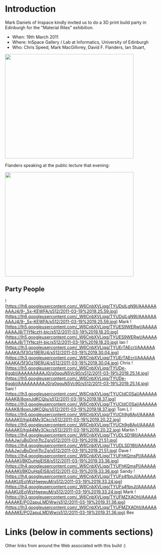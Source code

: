 # Introduction #
Mark Daniels of Inspace kindly invited us to do a 3D print build party in Edinburgh for the "Material Rites" exhibition.
  * When: 19th March 2011
  * Where: InSpace Gallery / Lab at Informatics, University of Edinburgh
  * Who: Chris Speed, Mark MacGillvrey, David F. Flanders, Ian Stuart,

<a href='http://www.youtube.com/watch?feature=player_embedded&v=Q9o4ipx6jQQ' target='_blank'><img src='http://img.youtube.com/vi/Q9o4ipx6jQQ/0.jpg' width='425' height=344 /></a>

Flanders speaking at the public lecture that evening:

<a href='http://www.youtube.com/watch?feature=player_embedded&v=l-imwIWhsZ4' target='_blank'><img src='http://img.youtube.com/vi/l-imwIWhsZ4/0.jpg' width='425' height=344 /></a>

## Party People ##

![https://lh6.googleusercontent.com/_W6CnbXVLiqg/TYUDsILgN9I/AAAAAAAAAJ4/9-_5x-KEWFA/s512/2011-03-19%2019.25.59.jpg](https://lh6.googleusercontent.com/_W6CnbXVLiqg/TYUDsILgN9I/AAAAAAAAAJ4/9-_5x-KEWFA/s512/2011-03-19%2019.25.59.jpg) Mark ![https://lh5.googleusercontent.com/_W6CnbXVLiqg/TYUES9WERwI/AAAAAAAAAJ8/T1YNczH-bjc/s512/2011-03-19%2019.18.20.jpg](https://lh5.googleusercontent.com/_W6CnbXVLiqg/TYUES9WERwI/AAAAAAAAAJ8/T1YNczH-bjc/s512/2011-03-19%2019.18.20.jpg) Ian ![https://lh3.googleusercontent.com/_W6CnbXVLiqg/TYUErTAEcrI/AAAAAAAAAKA/5f3Oz19ERU4/s512/2011-03-19%2019.30.04.jpg](https://lh3.googleusercontent.com/_W6CnbXVLiqg/TYUErTAEcrI/AAAAAAAAAKA/5f3Oz19ERU4/s512/2011-03-19%2019.30.04.jpg) Chris ![https://lh5.googleusercontent.com/_W6CnbXVLiqg/TYUDe-8ggbI/AAAAAAAAAJ0/g0qguN5Vc90/s512/2011-03-19%2019.25.14.jpg](https://lh5.googleusercontent.com/_W6CnbXVLiqg/TYUDe-8ggbI/AAAAAAAAAJ0/g0qguN5Vc90/s512/2011-03-19%2019.25.14.jpg) Sani ![https://lh3.googleusercontent.com/_W6CnbXVLiqg/TYUCIdC0SaI/AAAAAAAAAK8/8oxnJdKCQls/s512/2011-03-19%2019.18.37.jpg](https://lh3.googleusercontent.com/_W6CnbXVLiqg/TYUCIdC0SaI/AAAAAAAAAK8/8oxnJdKCQls/s512/2011-03-19%2019.18.37.jpg) Tom L ![https://lh5.googleusercontent.com/_W6CnbXVLiqg/TYUCh9g8AyI/AAAAAAAAAK0/tgj44Mv3Ckc/s512/2011-03-19%2019.20.22.jpg](https://lh5.googleusercontent.com/_W6CnbXVLiqg/TYUCh9g8AyI/AAAAAAAAAK0/tgj44Mv3Ckc/s512/2011-03-19%2019.20.22.jpg)
Martin ![https://lh4.googleusercontent.com/_W6CnbXVLiqg/TYUDLSD18lI/AAAAAAAAAJw/uBoDmhTtcZg/s512/2011-03-19%2019.21.51.jpg](https://lh4.googleusercontent.com/_W6CnbXVLiqg/TYUDLSD18lI/AAAAAAAAAJw/uBoDmhTtcZg/s512/2011-03-19%2019.21.51.jpg) Dave ![https://lh4.googleusercontent.com/_W6CnbXVLiqg/TYUFhKQmsPI/AAAAAAAAAKI/BKDuHqjElS8/s512/2011-03-19%2019.33.36.jpg](https://lh4.googleusercontent.com/_W6CnbXVLiqg/TYUFhKQmsPI/AAAAAAAAAKI/BKDuHqjElS8/s512/2011-03-19%2019.33.36.jpg) Sandy ![https://lh4.googleusercontent.com/_W6CnbXVLiqg/TYUFs4fbnJI/AAAAAAAAAKU/EolWzHwewuM/s512/2011-03-19%2019.33.24.jpg](https://lh4.googleusercontent.com/_W6CnbXVLiqg/TYUFs4fbnJI/AAAAAAAAAKU/EolWzHwewuM/s512/2011-03-19%2019.33.24.jpg) Mark ![https://lh3.googleusercontent.com/_W6CnbXVLiqg/TYUFMZXAOhI/AAAAAAAAAKE/PO2apuLMDWw/s512/2011-03-19%2019.31.36.jpg](https://lh3.googleusercontent.com/_W6CnbXVLiqg/TYUFMZXAOhI/AAAAAAAAAKE/PO2apuLMDWw/s512/2011-03-19%2019.31.36.jpg) Bex


# Links (below in comments sections) #
Other links from around the Web associated with this build :)